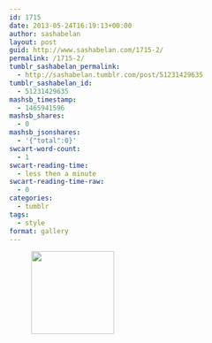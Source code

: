 ```yaml
---
id: 1715
date: 2013-05-24T16:19:13+00:00
author: sashabelan
layout: post
guid: http://www.sashabelan.com/1715-2/
permalink: /1715-2/
tumblr_sashabelan_permalink:
  - http://sashabelan.tumblr.com/post/51231429635
tumblr_sashabelan_id:
  - 51231429635
mashsb_timestamp:
  - 1465941596
mashsb_shares:
  - 0
mashsb_jsonshares:
  - '{"total":0}'
swcart-word-count:
  - 1
swcart-reading-time:
  - less then a minute
swcart-reading-time-raw:
  - 0
categories:
  - tumblr
tags:
  - style
format: gallery
---
```

<div id='gallery-356' class='gallery galleryid-1715 gallery-columns-3 gallery-size-thumbnail'>
  <figure class='gallery-item'> 
  
  <div class='gallery-icon portrait'>
    <a href='http://www.sashabelan.ru/1715-2/attachment/1716/'><img width="150" height="150" src="http://www.sashabelan.ru/wp-content/uploads/2013/05/tumblr_mnb9c1XqQG1qarj97o1_500-150x150.jpg" class="attachment-thumbnail size-thumbnail" alt="" /></a>
  </div></figure>
</div>